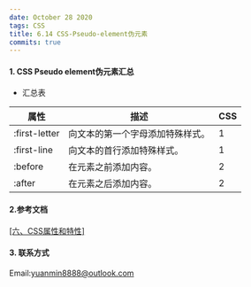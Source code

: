 ```yaml
---
date: October 28 2020
tags: CSS
title: 6.14 CSS-Pseudo-element伪元素
commits: true
---
```

#### 1. CSS Pseudo element伪元素汇总

- 汇总表

| 属性          | 描述                             | CSS  |
| ------------- | -------------------------------- | ---- |
| :first-letter | 向文本的第一个字母添加特殊样式。 | 1    |
| :first-line   | 向文本的首行添加特殊样式。       | 1    |
| :before       | 在元素之前添加内容。             | 2    |
| :after        | 在元素之后添加内容。             | 2    |

#### 2.参考文档

[[六、CSS属性和特性]](https://web-dolphin.github.io/2020/10/28/CSS/Tutorial/%E5%85%AD%E3%80%81CSS%20%E5%B1%9E%E6%80%A7%E5%92%8C%E7%89%B9%E6%80%A7/)

#### 3. 联系方式

Email:yuanmin8888@outlook.com
